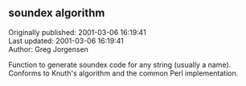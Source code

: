 ## soundex algorithm  
Originally published: 2001-03-06 16:19:41  
Last updated: 2001-03-06 16:19:41  
Author: Greg Jorgensen  
  
Function to generate soundex code for any string (usually a name). Conforms to Knuth's algorithm and the common Perl implementation.